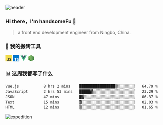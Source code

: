 ![header](https://raw.githubusercontent.com/fzq1998/fzq1998/master/header.png)

### Hi there，I'm handsomeFu 👋

> a front end development engineer from Ningbo, China.

### 🔧 我的搬砖工具
<code><img height="20" src="https://raw.githubusercontent.com/github/explore/80688e429a7d4ef2fca1e82350fe8e3517d3494d/topics/javascript/javascript.png" alt="javascript"></code>
<code><img height="20" src="https://raw.githubusercontent.com/github/explore/80688e429a7d4ef2fca1e82350fe8e3517d3494d/topics/typescript/typescript.png" alt="typescript"></code>
<code><img height="20" src="https://raw.githubusercontent.com/github/explore/80688e429a7d4ef2fca1e82350fe8e3517d3494d/topics/vue/vue.png" alt="vue"></code>
<code><img height="20" src="https://raw.githubusercontent.com/github/explore/80688e429a7d4ef2fca1e82350fe8e3517d3494d/topics/nodejs/nodejs.png" alt="nodejs"></code>



### 📊 这周我都写了什么
<!--START_SECTION:waka-->

```txt
Vue.js           8 hrs 2 mins    ████████████████▒░░░░░░░░   64.79 %
JavaScript       2 hrs 53 mins   █████▓░░░░░░░░░░░░░░░░░░░   23.29 %
JSON             47 mins         █▓░░░░░░░░░░░░░░░░░░░░░░░   06.37 %
Text             15 mins         ▓░░░░░░░░░░░░░░░░░░░░░░░░   02.03 %
HTML             12 mins         ▒░░░░░░░░░░░░░░░░░░░░░░░░   01.65 %
```

<!--END_SECTION:waka-->


![expedition](https://raw.githubusercontent.com/fzq1998/fzq1998/master/expedition.gif)

